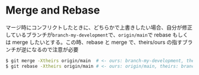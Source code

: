 # Merge and Rebase

マージ時にコンフリクトしたときに、どちらかで上書きしたい場合、自分が修正しているブランチが`branch-my-development`で、`origin/main`で rebase もしくは merge したいとする。この時、rebase と merge で、theirs/ours の指すブランチが逆になるので注意が必要

```sh
$ git merge -Xtheirs origin/main  # <- ours: branch-my-development, theirs: origin/main
$ git rebase -Xtheirs origin/main # <- ours: origin/main, theirs: branch-my-development
```
